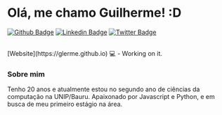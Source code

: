 # Olá, me chamo Guilherme! :D

[![Github Badge](https://img.shields.io/badge/-Github-000?style=flat-square&logo=Github&logoColor=white&link=https://github.com/Glerme)](https://github.com/Glerme)
[![Linkedin Badge](https://img.shields.io/badge/-LinkedIn-blue?style=flat-square&logo=Linkedin&logoColor=white&link=https://www.linkedin.com/in/glerme/)](https://www.linkedin.com/in/glerme/)
[![Twitter Badge](https://img.shields.io/badge/-Twitter-1ca0f1?style=flat-square&labelColor=1ca0f1&logo=twitter&logoColor=white&link=https://twitter.com/glhermme)](https://twitter.com/glhermme)

<br>
[Website](https://glerme.github.io) 💻 - Working on it.

### Sobre mim
Tenho 20 anos e atualmente estou no segundo ano de ciências da computação na UNIP/Bauru. Apaixonado por Javascript e Python, e em busca de meu primeiro estágio na área.

